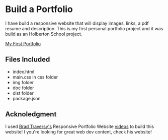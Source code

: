 # Build a Portfolio

I have build a responsive website that will display images, links, a pdf resume and description. This is my first personal portfolio project and it was build as an Holberton School project.

<a href="https://julieed-971.github.io/julie-dedieu-dev-portfolio/">My First Portfolio</a>

## Files Included

- index.html
- main.css in css folder
- img folder
- doc folder
- dist folder
- package.json

## Acknoledgment

I used <a href="https://www.traversymedia.com/">Brad Traversy's</a> Responsive Portfolio Website <a href="https://youtube.com/playlist?list=PLillGF-RfqbYoGoCjKoMOkVznV6aSXKzU&si=c5gQKWSwEyixRtfU">videos</a> to build this website!
I you're looking for great web dev content, check his website!